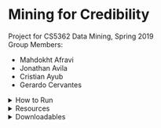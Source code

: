 # Mining for Credibility
Project for CS5362 Data Mining, Spring 2019<br/>
Group Members:
* Mahdokht Afravi
* Jonathan Avila
* Cristian Ayub
* Gerardo Cervantes

<details>
    <summary>How to Run</summary>
<p>This section describes how to run each script in the python environment equipped with the 'Prerequisites' stated below.</p>

<h3>datafilter.py</h3>
    <p>Reads `news_cleaned_2018_02_13.csv` and writes rows matching article types supplied with `-article_types`. For a 
    complete list of article types (tags): [link](https://github.com/several27/FakeNewsCorpus#formatting)</p>
    <p>For example, to write 'fake' articles and 'reliable' articles into `fake.csv` and `reliable.csv` respectively, </p>
    `data_filter.py -article_types fake reliable`
  
<h3>data_preprocessing.py</h3>
    <p>Creates a sparse matrix of documents and word frequency. Default vocabulary size is 40,000.</p>
    <p>data_preprocessing.py -filename="fake.csv" -article_limit=1000 -vocabulary_size=20000</p>

<h2>Prerequisites<h2>
    `nltk.download('stopwords')`
    `nltk.download('punkt')`
</details>

<details>
    <summary>Resources</summary>
    <p>Fake News Corpus: [on GitHub](https://github.com/several27/FakeNewsCorpus)</p>
</details>

<details>
    <summary>Downloadables</summary>
    <p>Click on the `Releases` tab of the project on GitHub (or clicking [this link](https://github.com/mahdafr/19s_cs5362-dm)) to download a ZIP of all source code, report (as a PDF), and presentation slides (as a PDF).</p>
</details>
